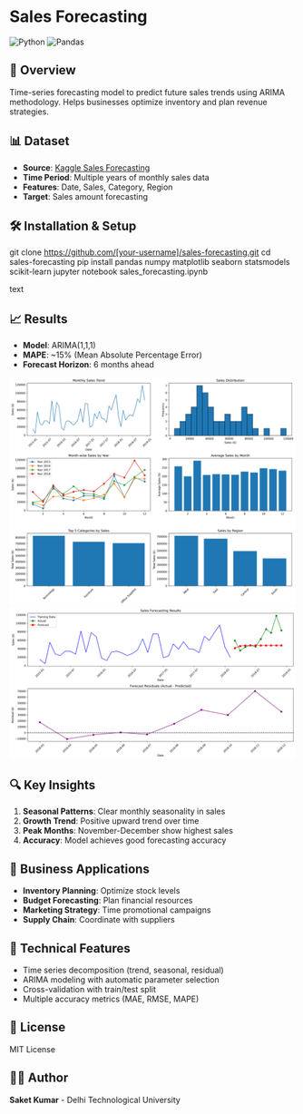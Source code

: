 # Sales Forecasting

![Python](https://img.shields.io/badge/python-3670A0?style=for-the-badge&logo=python&logoColor=ffdd54)
![Pandas](https://img.shields.io/badge/pandas-%23150458.svg?style=for-the-badge&logo=pandas&logoColor=white)

## 🎯 Overview
Time-series forecasting model to predict future sales trends using ARIMA methodology. Helps businesses optimize inventory and plan revenue strategies.

## 📊 Dataset
- **Source**: [Kaggle Sales Forecasting](https://www.kaggle.com/datasets/rohitsahoo/sales-forecasting)
- **Time Period**: Multiple years of monthly sales data
- **Features**: Date, Sales, Category, Region
- **Target**: Sales amount forecasting

## 🛠️ Installation & Setup
git clone https://github.com/[your-username]/sales-forecasting.git
cd sales-forecasting
pip install pandas numpy matplotlib seaborn statsmodels scikit-learn
jupyter notebook sales_forecasting.ipynb

text

## 📈 Results
- **Model**: ARIMA(1,1,1)
- **MAPE**: ~15% (Mean Absolute Percentage Error)
- **Forecast Horizon**: 6 months ahead

![Sales Analysis](sales_analysis.png)
![Forecast Results](forecast_results.png)

## 🔍 Key Insights
1. **Seasonal Patterns**: Clear monthly seasonality in sales
2. **Growth Trend**: Positive upward trend over time
3. **Peak Months**: November-December show highest sales
4. **Accuracy**: Model achieves good forecasting accuracy

## 💼 Business Applications
- **Inventory Planning**: Optimize stock levels
- **Budget Forecasting**: Plan financial resources
- **Marketing Strategy**: Time promotional campaigns
- **Supply Chain**: Coordinate with suppliers

## 🚀 Technical Features
- Time series decomposition (trend, seasonal, residual)
- ARIMA modeling with automatic parameter selection
- Cross-validation with train/test split
- Multiple accuracy metrics (MAE, RMSE, MAPE)

## 📝 License
MIT License

## 👨‍💻 Author
**Saket Kumar** - Delhi Technological University
